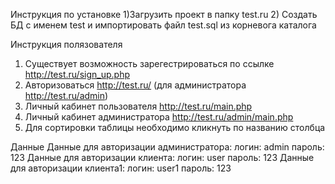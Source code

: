 Инструкция по установке
1)Загрузить проект в папку test.ru
2) Создать БД с именем test и импортировать файл test.sql из корневога каталога

Инструкция полязователя
1) Существует возможность зарегестрироваться по ссылке http://test.ru/sign_up.php
2) Авторизоваться http://test.ru/ (для администратора http://test.ru/admin)
3) Личный кабинет пользователя http://test.ru/main.php
4) Личный кабинет администратора http://test.ru/admin/main.php
5) Для сортировки таблицы необходимо кликнуть по названию столбца

Данные
Данные для авторизации администратора: логин: admin пароль: 123
Данные для авторизации клиента: логин: user пароль: 123
Данные для авторизации клиента1: логин: user1 пароль: 123

